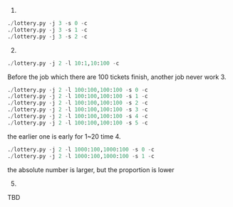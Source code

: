 1. 
```python
./lottery.py -j 3 -s 0 -c
./lottery.py -j 3 -s 1 -c
./lottery.py -j 3 -s 2 -c
```
2. 
```python
./lottery.py -j 2 -l 10:1,10:100 -c
```
Before the job which there are 100 tickets finish, another job never work
3. 
```python
./lottery.py -j 2 -l 100:100,100:100 -s 0 -c
./lottery.py -j 2 -l 100:100,100:100 -s 1 -c
./lottery.py -j 2 -l 100:100,100:100 -s 2 -c
./lottery.py -j 2 -l 100:100,100:100 -s 3 -c
./lottery.py -j 2 -l 100:100,100:100 -s 4 -c
./lottery.py -j 2 -l 100:100,100:100 -s 5 -c
```
the earlier one is early for 1~20 time
4. 
```python
./lottery.py -j 2 -l 1000:100,1000:100 -s 0 -c
./lottery.py -j 2 -l 1000:100,1000:100 -s 1 -c
```
the absolute number is larger, but the proportion is lower

5. 
TBD